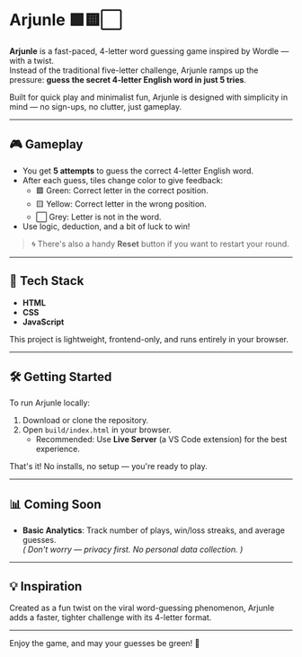 # Arjunle 🟩🟨⬜

**Arjunle** is a fast-paced, 4-letter word guessing game inspired by Wordle — with a twist.  
Instead of the traditional five-letter challenge, Arjunle ramps up the pressure: **guess the secret 4-letter English word in just 5 tries**.

Built for quick play and minimalist fun, Arjunle is designed with simplicity in mind — no sign-ups, no clutter, just gameplay.

---

## 🎮 Gameplay

- You get **5 attempts** to guess the correct 4-letter English word.
- After each guess, tiles change color to give feedback:
  - 🟩 Green: Correct letter in the correct position.
  - 🟨 Yellow: Correct letter in the wrong position.
  - ⬜ Grey: Letter is not in the word.
- Use logic, deduction, and a bit of luck to win!

> 🌀 There's also a handy **Reset** button if you want to restart your round.

---

## 🚀 Tech Stack

- **HTML**
- **CSS**
- **JavaScript**

This project is lightweight, frontend-only, and runs entirely in your browser.

---

## 🛠️ Getting Started

To run Arjunle locally:

1. Download or clone the repository.
2. Open `build/index.html` in your browser.
   - Recommended: Use **Live Server** (a VS Code extension) for the best experience.

That's it! No installs, no setup — you're ready to play.

---

## 📊 Coming Soon

- **Basic Analytics**: Track number of plays, win/loss streaks, and average guesses.  
  *( Don't worry — privacy first. No personal data collection. )*

---

## 💡 Inspiration

Created as a fun twist on the viral word-guessing phenomenon, Arjunle adds a faster, tighter challenge with its 4-letter format.

---

Enjoy the game, and may your guesses be green! 🌱
